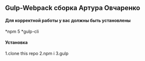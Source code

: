 ## Gulp-Webpack сборка Артура Овчаренко

#### Для корректной работы у вас должны быть установлены
*npm 5
*gulp-cli

#### Установка
1.clone this repo
2.npm i
3.gulp